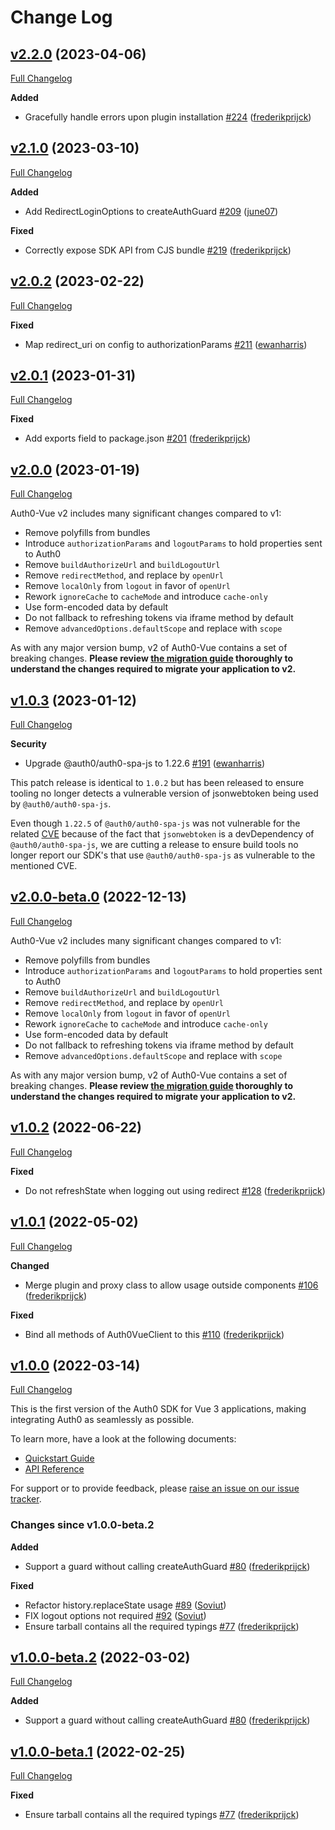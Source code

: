 # Change Log

## [v2.2.0](https://github.com/auth0/auth0-vue/tree/v2.2.0) (2023-04-06)
[Full Changelog](https://github.com/auth0/auth0-vue/compare/v2.1.0...v2.2.0)

**Added**
- Gracefully handle errors upon plugin installation [\#224](https://github.com/auth0/auth0-vue/pull/224) ([frederikprijck](https://github.com/frederikprijck))

## [v2.1.0](https://github.com/auth0/auth0-vue/tree/v2.1.0) (2023-03-10)
[Full Changelog](https://github.com/auth0/auth0-vue/compare/v2.0.2...v2.1.0)

**Added**
- Add RedirectLoginOptions to createAuthGuard [\#209](https://github.com/auth0/auth0-vue/pull/209) ([june07](https://github.com/june07))

**Fixed**
- Correctly expose SDK API from CJS bundle [\#219](https://github.com/auth0/auth0-vue/pull/219) ([frederikprijck](https://github.com/frederikprijck))

## [v2.0.2](https://github.com/auth0/auth0-vue/tree/v2.0.2) (2023-02-22)
[Full Changelog](https://github.com/auth0/auth0-vue/compare/v2.0.1...v2.0.2)

**Fixed**
- Map redirect_uri on config to authorizationParams [\#211](https://github.com/auth0/auth0-vue/pull/211) ([ewanharris](https://github.com/ewanharris))

## [v2.0.1](https://github.com/auth0/auth0-vue/tree/v2.0.1) (2023-01-31)
[Full Changelog](https://github.com/auth0/auth0-vue/compare/v2.0.0...v2.0.1)

**Fixed**
- Add exports field to package.json [\#201](https://github.com/auth0/auth0-vue/pull/201) ([frederikprijck](https://github.com/frederikprijck))

## [v2.0.0](https://github.com/auth0/auth0-vue/tree/v2.0.0-beta.0) (2023-01-19)

[Full Changelog](https://github.com/auth0/auth0-vue/compare/v1.0.3...v2.0.0)

Auth0-Vue v2 includes many significant changes compared to v1:

- Remove polyfills from bundles
- Introduce `authorizationParams` and `logoutParams` to hold properties sent to Auth0
- Remove `buildAuthorizeUrl` and `buildLogoutUrl`
- Remove `redirectMethod`, and replace by `openUrl`
- Remove `localOnly` from `logout` in favor of `openUrl`
- Rework `ignoreCache` to `cacheMode` and introduce `cache-only`
- Use form-encoded data by default
- Do not fallback to refreshing tokens via iframe method by default
- Remove `advancedOptions.defaultScope` and replace with `scope`

As with any major version bump, v2 of Auth0-Vue contains a set of breaking changes. **Please review [the migration guide](./MIGRATION_GUIDE.md) thoroughly to understand the changes required to migrate your application to v2.**

## [v1.0.3](https://github.com/auth0/auth0-vue/tree/v1.0.3) (2023-01-12)

[Full Changelog](https://github.com/auth0/auth0-vue/compare/v1.0.2...v1.0.3)

**Security**

- Upgrade @auth0/auth0-spa-js to 1.22.6 [\#191](https://github.com/auth0/auth0-vue/pull/191) ([ewanharris](https://github.com/ewanharris))

This patch release is identical to `1.0.2` but has been released to ensure tooling no longer detects a vulnerable version of jsonwebtoken being used by `@auth0/auth0-spa-js`.

Even though `1.22.5` of `@auth0/auth0-spa-js` was not vulnerable for the related [CVE](https://unit42.paloaltonetworks.com/jsonwebtoken-vulnerability-cve-2022-23529/) because of the fact that `jsonwebtoken` is a devDependency of `@auth0/auth0-spa-js`, we are cutting a release to ensure build tools no longer report our SDK's that use `@auth0/auth0-spa-js` as vulnerable to the mentioned CVE.

## [v2.0.0-beta.0](https://github.com/auth0/auth0-vue/tree/v2.0.0-beta.0) (2022-12-13)

[Full Changelog](https://github.com/auth0/auth0-vue/compare/v1.0.2...v2.0.0-beta.0)

Auth0-Vue v2 includes many significant changes compared to v1:

- Remove polyfills from bundles
- Introduce `authorizationParams` and `logoutParams` to hold properties sent to Auth0
- Remove `buildAuthorizeUrl` and `buildLogoutUrl`
- Remove `redirectMethod`, and replace by `openUrl`
- Remove `localOnly` from `logout` in favor of `openUrl`
- Rework `ignoreCache` to `cacheMode` and introduce `cache-only`
- Use form-encoded data by default
- Do not fallback to refreshing tokens via iframe method by default
- Remove `advancedOptions.defaultScope` and replace with `scope`

As with any major version bump, v2 of Auth0-Vue contains a set of breaking changes. **Please review [the migration guide](./MIGRATION_GUIDE.md) thoroughly to understand the changes required to migrate your application to v2.**

## [v1.0.2](https://github.com/auth0/auth0-vue/tree/v1.0.2) (2022-06-22)

[Full Changelog](https://github.com/auth0/auth0-vue/compare/v1.0.1...v1.0.2)

**Fixed**

- Do not refreshState when logging out using redirect [\#128](https://github.com/auth0/auth0-vue/pull/128) ([frederikprijck](https://github.com/frederikprijck))

## [v1.0.1](https://github.com/auth0/auth0-vue/tree/v1.0.1) (2022-05-02)

[Full Changelog](https://github.com/auth0/auth0-vue/compare/v1.0.0...v1.0.1)

**Changed**

- Merge plugin and proxy class to allow usage outside components [\#106](https://github.com/auth0/auth0-vue/pull/106) ([frederikprijck](https://github.com/frederikprijck))

**Fixed**

- Bind all methods of Auth0VueClient to this [\#110](https://github.com/auth0/auth0-vue/pull/110) ([frederikprijck](https://github.com/frederikprijck))

## [v1.0.0](https://github.com/auth0/auth0-vue/tree/v1.0.0) (2022-03-14)

[Full Changelog](https://github.com/auth0/auth0-vue/compare/v1.0.0-beta.2...v1.0.0)

This is the first version of the Auth0 SDK for Vue 3 applications, making integrating Auth0 as seamlessly as possible.

To learn more, have a look at the following documents:

- [Quickstart Guide](https://auth0.com/docs/quickstart/spa/vuejs)
- [API Reference](https://auth0.github.io/auth0-vue)

For support or to provide feedback, please [raise an issue on our issue tracker](https://github.com/auth0/auth0-vue/issues).

### Changes since v1.0.0-beta.2

**Added**

- Support a guard without calling createAuthGuard [\#80](https://github.com/auth0/auth0-vue/pull/80) ([frederikprijck](https://github.com/frederikprijck))

**Fixed**

- Refactor history.replaceState usage [\#89](https://github.com/auth0/auth0-vue/pull/89) ([Soviut](https://github.com/Soviut))
- FIX logout options not required [\#92](https://github.com/auth0/auth0-vue/pull/92) ([Soviut](https://github.com/Soviut))
- Ensure tarball contains all the required typings [\#77](https://github.com/auth0/auth0-vue/pull/77) ([frederikprijck](https://github.com/frederikprijck))

## [v1.0.0-beta.2](https://github.com/auth0/auth0-vue/tree/v1.0.0-beta.2) (2022-03-02)

[Full Changelog](https://github.com/auth0/auth0-vue/compare/v1.0.0-beta.1...v1.0.0-beta.2)

**Added**

- Support a guard without calling createAuthGuard [\#80](https://github.com/auth0/auth0-vue/pull/80) ([frederikprijck](https://github.com/frederikprijck))

## [v1.0.0-beta.1](https://github.com/auth0/auth0-vue/tree/v1.0.0-beta.1) (2022-02-25)

[Full Changelog](https://github.com/auth0/auth0-vue/compare/v1.0.0-beta.0...v1.0.0-beta.1)

**Fixed**

- Ensure tarball contains all the required typings [\#77](https://github.com/auth0/auth0-vue/pull/77) ([frederikprijck](https://github.com/frederikprijck))
